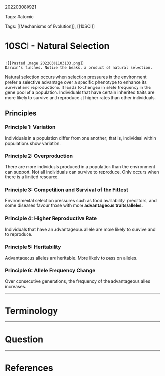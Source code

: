 202203080921

Tags: #atomic

Tags: [[Mechanisms of Evolution]], [[10SCI]]

# 10SCI - Natural Selection
```ad-Picture

![[Pasted image 20220301103133.png]]
Darwin's finches. Notice the beaks, a product of natural selection.

```

Natural selection occurs when selection pressures in the environment prefer a selective advantage over a specific phenotype to enhance its survival and reproductions.
It leads to changes in allele frequency in the gene pool of a population.
Individuals that have certain inherited traits are more likely to survive and reproduce at higher rates than other individuals.
## Principles
### Principle 1: Variation
Individuals in a population differ from one another; that is, individual within populations show variation.
### Principle 2: Overproduction
There are more individuals produced in a population than the environment can support. Not all individuals can survive to reproduce. Only occurs when there is a limited resource.
### Principle 3: Competition and Survival of the Fittest
Environmental selection pressures such as food availability, predators, and some diseases favour those with more **advantageous traits/alleles**.
### Principle 4: Higher Reproductive Rate
Individuals that have an advantageous allele are more likely to survive and to reproduce.
### Principle 5: Heritability
Advantageous alleles are heritable.
More likely to pass on alleles.
### Principle 6: Allele Frequency Change
Over consecutive generations, the frequency of the advantageous alles increases.

---
# Terminology


---
# Question


---
# References
